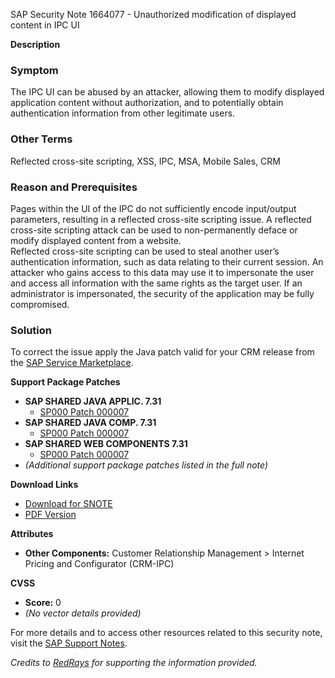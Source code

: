SAP Security Note 1664077 - Unauthorized modification of displayed content in IPC UI

**Description**

### Symptom
The IPC UI can be abused by an attacker, allowing them to modify displayed application content without authorization, and to potentially obtain authentication information from other legitimate users.

### Other Terms
Reflected cross-site scripting, XSS, IPC, MSA, Mobile Sales, CRM

### Reason and Prerequisites
Pages within the UI of the IPC do not sufficiently encode input/output parameters, resulting in a reflected cross-site scripting issue. A reflected cross-site scripting attack can be used to non-permanently deface or modify displayed content from a website.  
Reflected cross-site scripting can be used to steal another user’s authentication information, such as data relating to their current session. An attacker who gains access to this data may use it to impersonate the user and access all information with the same rights as the target user. If an administrator is impersonated, the security of the application may be fully compromised.

### Solution
To correct the issue apply the Java patch valid for your CRM release from the [SAP Service Marketplace](https://me.sap.com/).

**Support Package Patches**
- **SAP SHARED JAVA APPLIC. 7.31**
  - [SP000 Patch 000007](https://me.sap.com/sap/support/swdc/notes?cvnr=01200615320200017423&support_package=SP000&patch_level=000007)
- **SAP SHARED JAVA COMP. 7.31**
  - [SP000 Patch 000007](https://me.sap.com/sap/support/swdc/notes?cvnr=01200615320200017424&support_package=SP000&patch_level=000007)
- **SAP SHARED WEB COMPONENTS 7.31**
  - [SP000 Patch 000007](https://me.sap.com/sap/support/swdc/notes?cvnr=01200615320200017475&support_package=SP000&patch_level=000007)
- *(Additional support package patches listed in the full note)*

**Download Links**
- [Download for SNOTE](https://notesdownloads.sap.com/note/0040000017358412017)
- [PDF Version](https://me.sap.com/userapps.support.sap.com/sap/support/sfm/notes/print/0001664077?language=en-US&token=9ACD2CE2CD11E449F8CA29BD3489F7E1)

**Attributes**
- **Other Components:** Customer Relationship Management > Internet Pricing and Configurator (CRM-IPC)

**CVSS**
- **Score:** 0
- *(No vector details provided)*

For more details and to access other resources related to this security note, visit the [SAP Support Notes](https://me.sap.com/servicessupport/knowledge).

*Credits to [RedRays](https://redrays.io) for supporting the information provided.*